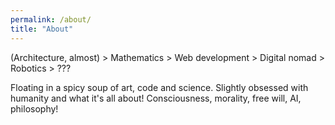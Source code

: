 ```yaml
---
permalink: /about/
title: "About"
---
```



(Architecture, almost) > Mathematics > Web development > Digital nomad > Robotics > ???

Floating in a spicy soup of art, code and science. Slightly obsessed with humanity and what it's all about! Consciousness, morality, free will, AI, philosophy!
